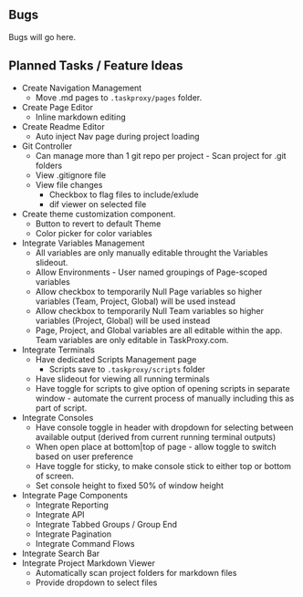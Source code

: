 ## Bugs

<webui-page-segment>

Bugs will go here.

</webui-page-segment>

## Planned Tasks / Feature Ideas

<webui-page-segment>

- Create Navigation Management
  - Move .md pages to `.taskproxy/pages` folder.
- Create Page Editor
  - Inline markdown editing
- Create Readme Editor
  - Auto inject Nav page during project loading
- Git Controller
  - Can manage more than 1 git repo per project - Scan project for .git folders
  - View .gitignore file
  - View file changes
    - Checkbox to flag files to include/exlude
    - dif viewer on selected file
- Create theme customization component.
  - Button to revert to default Theme
  - Color picker for color variables
- Integrate Variables Management
  - All variables are only manually editable throught the Variables slideout.
  - Allow Environments - User named groupings of Page-scoped variables
  - Allow checkbox to temporarily Null Page variables so higher variables (Team, Project, Global) will be used instead
  - Allow checkbox to temporarily Null Team variables so higher variables (Project, Global) will be used instead
  - Page, Project, and Global variables are all editable within the app. Team variables are only editable in TaskProxy.com.
- Integrate Terminals
  - Have dedicated Scripts Management page
    - Scripts save to `.taskproxy/scripts` folder
  - Have slideout for viewing all running terminals
  - Have toggle for scripts to give option of opening scripts in separate window - automate the current process of manually including this as part of script.
- Integrate Consoles
  - Have console toggle in header with dropdown for selecting between available output (derived from current running terminal outputs)
  - When open place at bottom|top of page - allow toggle to switch based on user preference
  - Have toggle for sticky, to make console stick to either top or bottom of screen.
  - Set console height to fixed 50% of window height
- Integrate Page Components
  - Integrate Reporting
  - Integrate API
  - Integrate Tabbed Groups / Group End
  - Integrate Pagination
  - Integrate Command Flows
- Integrate Search Bar
- Integrate Project Markdown Viewer
  - Automatically scan project folders for markdown files
  - Provide dropdown to select files

</webui-page-segment>